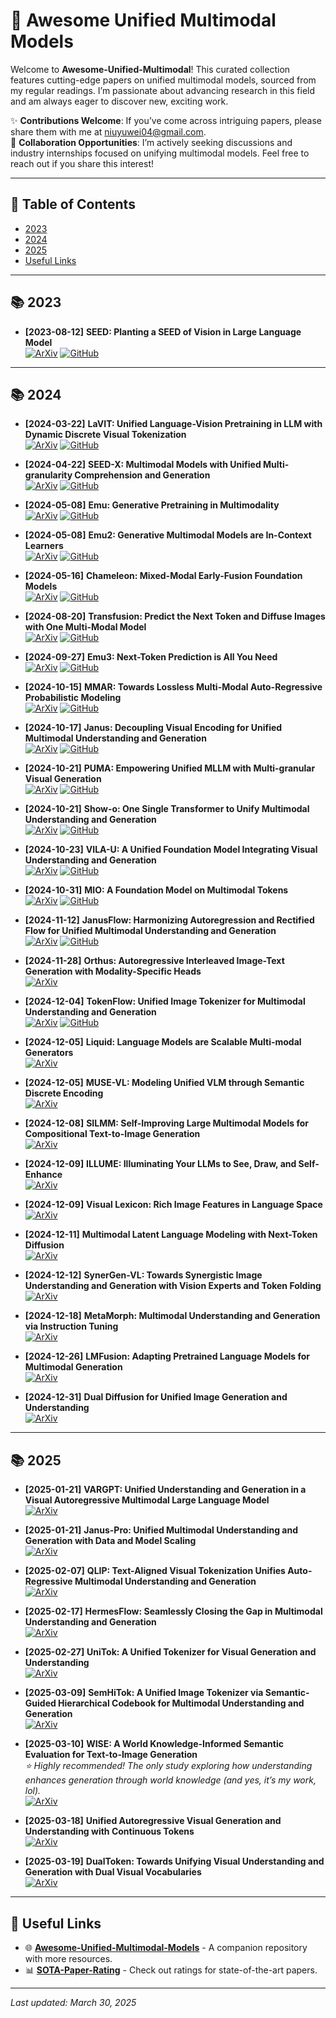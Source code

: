 # 🌟 Awesome Unified Multimodal Models

Welcome to **Awesome-Unified-Multimodal**! This curated collection features cutting-edge papers on unified multimodal models, sourced from my regular readings. I’m passionate about advancing research in this field and am always eager to discover new, exciting work.  

✨ **Contributions Welcome**: If you’ve come across intriguing papers, please share them with me at [niuyuwei04@gmail.com](mailto:niuyuwei04@gmail.com).  
🤝 **Collaboration Opportunities**: I’m actively seeking discussions and industry internships focused on unifying multimodal models. Feel free to reach out if you share this interest!

---

## 📑 Table of Contents
- [2023](#2023)
- [2024](#2024)
- [2025](#2025)
- [Useful Links](#useful-links)

---

## 📚 2023

- **[2023-08-12]** **SEED: Planting a SEED of Vision in Large Language Model**  
  [![ArXiv](https://img.shields.io/badge/2307.08041-red?logo=arxiv)](https://arxiv.org/abs/2307.08041) [![GitHub](https://img.shields.io/badge/SEED-black?logo=github)](https://github.com/AILab-CVC/SEED)

---

## 📚 2024

- **[2024-03-22]** **LaVIT: Unified Language-Vision Pretraining in LLM with Dynamic Discrete Visual Tokenization**  
  [![ArXiv](https://img.shields.io/badge/2309.04669-red?logo=arxiv)](https://arxiv.org/abs/2309.04669) [![GitHub](https://img.shields.io/badge/LaVIT-black?logo=github)](https://github.com/jy0205/LaVIT)

- **[2024-04-22]** **SEED-X: Multimodal Models with Unified Multi-granularity Comprehension and Generation**  
  [![ArXiv](https://img.shields.io/badge/2404.14396-red?logo=arxiv)](https://arxiv.org/abs/2404.14396) [![GitHub](https://img.shields.io/badge/SEED--X-black?logo=github)](https://github.com/AILab-CVC/SEED-X)

- **[2024-05-08]** **Emu: Generative Pretraining in Multimodality**  
  [![ArXiv](https://img.shields.io/badge/2307.05222-red?logo=arxiv)](https://arxiv.org/abs/2307.05222) [![GitHub](https://img.shields.io/badge/Emu-black?logo=github)](https://github.com/baaivision/Emu)

- **[2024-05-08]** **Emu2: Generative Multimodal Models are In-Context Learners**  
  [![ArXiv](https://img.shields.io/badge/2312.13286-red?logo=arxiv)](https://arxiv.org/abs/2312.13286) [![GitHub](https://img.shields.io/badge/Emu2-black?logo=github)](https://github.com/baaivision/Emu2)

- **[2024-05-16]** **Chameleon: Mixed-Modal Early-Fusion Foundation Models**  
  [![ArXiv](https://img.shields.io/badge/2405.09818-red?logo=arxiv)](https://arxiv.org/abs/2405.09818) [![GitHub](https://img.shields.io/badge/Chameleon-black?logo=github)](https://github.com/facebookresearch/chameleon)

- **[2024-08-20]** **Transfusion: Predict the Next Token and Diffuse Images with One Multi-Modal Model**  
  [![ArXiv](https://img.shields.io/badge/2408.11039-red?logo=arxiv)](https://arxiv.org/abs/2408.11039) [![GitHub](https://img.shields.io/badge/Transfusion-black?logo=github)](https://github.com/lucidrains/transfusion-pytorch)

- **[2024-09-27]** **Emu3: Next-Token Prediction is All You Need**  
  [![ArXiv](https://img.shields.io/badge/2409.18869-red?logo=arxiv)](https://arxiv.org/abs/2409.18869) [![GitHub](https://img.shields.io/badge/Emu3-black?logo=github)](https://github.com/baaivision/Emu3)

- **[2024-10-15]** **MMAR: Towards Lossless Multi-Modal Auto-Regressive Probabilistic Modeling**  
  [![ArXiv](https://img.shields.io/badge/2410.10798-red?logo=arxiv)](https://arxiv.org/abs/2410.10798) [![GitHub](https://img.shields.io/badge/MMAR-black?logo=github)](https://github.com/ydcUstc/MMAR)

- **[2024-10-17]** **Janus: Decoupling Visual Encoding for Unified Multimodal Understanding and Generation**  
  [![ArXiv](https://img.shields.io/badge/2410.13848-red?logo=arxiv)](https://arxiv.org/abs/2410.13848) [![GitHub](https://img.shields.io/badge/Janus-black?logo=github)](https://github.com/deepseek-ai/Janus)

- **[2024-10-21]** **PUMA: Empowering Unified MLLM with Multi-granular Visual Generation**  
  [![ArXiv](https://img.shields.io/badge/2410.13861-red?logo=arxiv)](https://arxiv.org/abs/2410.13861) [![GitHub](https://img.shields.io/badge/PUMA-black?logo=github)](https://github.com/rongyaofang/PUMA)

- **[2024-10-21]** **Show-o: One Single Transformer to Unify Multimodal Understanding and Generation**  
  [![ArXiv](https://img.shields.io/badge/2408.12528-red?logo=arxiv)](https://arxiv.org/abs/2408.12528) [![GitHub](https://img.shields.io/badge/Show--o-black?logo=github)](https://github.com/showlab/Show-o)

- **[2024-10-23]** **VILA-U: A Unified Foundation Model Integrating Visual Understanding and Generation**  
  [![ArXiv](https://img.shields.io/badge/2409.04429-red?logo=arxiv)](https://arxiv.org/abs/2409.04429) [![GitHub](https://img.shields.io/badge/VILA--U-black?logo=github)](https://github.com/mit-han-lab/vila-u)

- **[2024-10-31]** **MIO: A Foundation Model on Multimodal Tokens**  
  [![ArXiv](https://img.shields.io/badge/2409.17692-red?logo=arxiv)](https://arxiv.org/abs/2409.17692) [![GitHub](https://img.shields.io/badge/MIO-black?logo=github)](https://github.com/MIO-Team/MIO)

- **[2024-11-12]** **JanusFlow: Harmonizing Autoregression and Rectified Flow for Unified Multimodal Understanding and Generation**  
  [![ArXiv](https://img.shields.io/badge/2411.07975-red?logo=arxiv)](https://arxiv.org/abs/2411.07975) [![GitHub](https://img.shields.io/badge/JanusFlow-black?logo=github)](https://github.com/deepseek-ai/Janus)

- **[2024-11-28]** **Orthus: Autoregressive Interleaved Image-Text Generation with Modality-Specific Heads**  
  [![ArXiv](https://img.shields.io/badge/2412.00127-red?logo=arxiv)](https://arxiv.org/abs/2412.00127)

- **[2024-12-04]** **TokenFlow: Unified Image Tokenizer for Multimodal Understanding and Generation**  
  [![ArXiv](https://img.shields.io/badge/2412.03069-red?logo=arxiv)](https://arxiv.org/abs/2412.03069) [![GitHub](https://img.shields.io/badge/TokenFlow-black?logo=github)](https://github.com/ByteFlow-AI/TokenFlow)

- **[2024-12-05]** **Liquid: Language Models are Scalable Multi-modal Generators**  
  [![ArXiv](https://img.shields.io/badge/2412.04332-red?logo=arxiv)](https://arxiv.org/abs/2412.04332)

- **[2024-12-05]** **MUSE-VL: Modeling Unified VLM through Semantic Discrete Encoding**  
  [![ArXiv](https://img.shields.io/badge/2411.17762-red?logo=arxiv)](https://arxiv.org/abs/2411.17762)

- **[2024-12-08]** **SILMM: Self-Improving Large Multimodal Models for Compositional Text-to-Image Generation**  
  [![ArXiv](https://img.shields.io/badge/2412.05818-red?logo=arxiv)](https://arxiv.org/abs/2412.05818)

- **[2024-12-09]** **ILLUME: Illuminating Your LLMs to See, Draw, and Self-Enhance**  
  [![ArXiv](https://img.shields.io/badge/2412.06673-red?logo=arxiv)](https://arxiv.org/abs/2412.06673)

- **[2024-12-09]** **Visual Lexicon: Rich Image Features in Language Space**  
  [![ArXiv](https://img.shields.io/badge/2412.06774-red?logo=arxiv)](https://arxiv.org/abs/2412.06774)

- **[2024-12-11]** **Multimodal Latent Language Modeling with Next-Token Diffusion**  
  [![ArXiv](https://img.shields.io/badge/2412.08635-red?logo=arxiv)](https://arxiv.org/abs/2412.08635)

- **[2024-12-12]** **SynerGen-VL: Towards Synergistic Image Understanding and Generation with Vision Experts and Token Folding**  
  [![ArXiv](https://img.shields.io/badge/2412.09604-red?logo=arxiv)](https://arxiv.org/abs/2412.09604)

- **[2024-12-18]** **MetaMorph: Multimodal Understanding and Generation via Instruction Tuning**  
  [![ArXiv](https://img.shields.io/badge/2412.14164-red?logo=arxiv)](https://arxiv.org/abs/2412.14164)

- **[2024-12-26]** **LMFusion: Adapting Pretrained Language Models for Multimodal Generation**  
  [![ArXiv](https://img.shields.io/badge/2412.15188-red?logo=arxiv)](https://arxiv.org/abs/2412.15188)

- **[2024-12-31]** **Dual Diffusion for Unified Image Generation and Understanding**  
  [![ArXiv](https://img.shields.io/badge/2501.00289-red?logo=arxiv)](https://arxiv.org/abs/2501.00289)

---

## 📚 2025

- **[2025-01-21]** **VARGPT: Unified Understanding and Generation in a Visual Autoregressive Multimodal Large Language Model**  
  [![ArXiv](https://img.shields.io/badge/2501.12327-red?logo=arxiv)](https://arxiv.org/abs/2501.12327)

- **[2025-01-21]** **Janus-Pro: Unified Multimodal Understanding and Generation with Data and Model Scaling**  
  [![ArXiv](https://img.shields.io/badge/2501.17811-red?logo=arxiv)](https://arxiv.org/abs/2501.17811)

- **[2025-02-07]** **QLIP: Text-Aligned Visual Tokenization Unifies Auto-Regressive Multimodal Understanding and Generation**  
  [![ArXiv](https://img.shields.io/badge/2502.05178-red?logo=arxiv)](https://arxiv.org/abs/2502.05178)

- **[2025-02-17]** **HermesFlow: Seamlessly Closing the Gap in Multimodal Understanding and Generation**  
  [![ArXiv](https://img.shields.io/badge/2502.12148-red?logo=arxiv)](https://arxiv.org/abs/2502.12148)

- **[2025-02-27]** **UniTok: A Unified Tokenizer for Visual Generation and Understanding**  
  [![ArXiv](https://img.shields.io/badge/2502.20321-red?logo=arxiv)](https://arxiv.org/abs/2502.20321)

- **[2025-03-09]** **SemHiTok: A Unified Image Tokenizer via Semantic-Guided Hierarchical Codebook for Multimodal Understanding and Generation**  
  [![ArXiv](https://img.shields.io/badge/2503.06764-red?logo=arxiv)](https://arxiv.org/abs/2503.06764)

- **[2025-03-10]** **WISE: A World Knowledge-Informed Semantic Evaluation for Text-to-Image Generation**  
  *⭐ Highly recommended! The only study exploring how understanding enhances generation through world knowledge (and yes, it’s my work, lol).*  
  [![ArXiv](https://img.shields.io/badge/2503.07265-red?logo=arxiv)](https://arxiv.org/abs/2503.07265)

- **[2025-03-18]** **Unified Autoregressive Visual Generation and Understanding with Continuous Tokens**  
  [![ArXiv](https://img.shields.io/badge/2503.13436-red?logo=arxiv)](https://arxiv.org/abs/2503.13436)

- **[2025-03-19]** **DualToken: Towards Unifying Visual Understanding and Generation with Dual Visual Vocabularies**  
  [![ArXiv](https://img.shields.io/badge/2503.14324-red?logo=arxiv)](https://arxiv.org/abs/2503.14324)

---

## 🔗 Useful Links

- 🌐 **[Awesome-Unified-Multimodal-Models](https://github.com/showlab/Awesome-Unified-Multimodal-Models)** - A companion repository with more resources.  
- 📊 **[SOTA-Paper-Rating](https://waynejin0918.github.io/SOTA-paper-rating.io/#)** - Check out ratings for state-of-the-art papers.

---

*Last updated: March 30, 2025*
